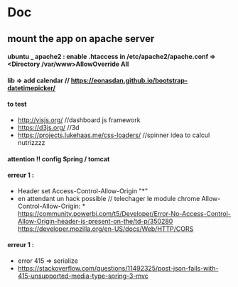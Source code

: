 # Doc

## mount the app on apache server

#### ubuntu _ apache2 : enable .htaccess in /etc/apache2/apache.conf => <Directory /var/www>AllowOverride All</Directory>

#### lib => add calendar // https://eonasdan.github.io/bootstrap-datetimepicker/

#### to test
* http://visjs.org/ //dashboard js framework
* https://d3js.org/ //3d
* https://projects.lukehaas.me/css-loaders/ //spinner idea to calcul nutrizzzz

#### attention !! config Spring / tomcat

#### erreur 1 :
  * Header set Access-Control-Allow-Origin "*"
  * en attendant un hack possible // telechager le module chrome Allow-Control-Allow-Origin: *
  https://community.powerbi.com/t5/Developer/Error-No-Access-Control-Allow-Origin-header-is-present-on-the/td-p/350280
  https://developer.mozilla.org/en-US/docs/Web/HTTP/CORS

#### erreur 1 :
  * error 415 => serialize
  * https://stackoverflow.com/questions/11492325/post-json-fails-with-415-unsupported-media-type-spring-3-mvc